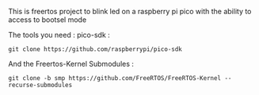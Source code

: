 This is freertos project to blink led  on  a raspberry pi pico with the ability to access to bootsel mode 

The tools you need : pico-sdk : 

    git clone https://github.com/raspberrypi/pico-sdk

And the Freertos-Kernel Submodules : 

    git clone -b smp https://github.com/FreeRTOS/FreeRTOS-Kernel --recurse-submodules

